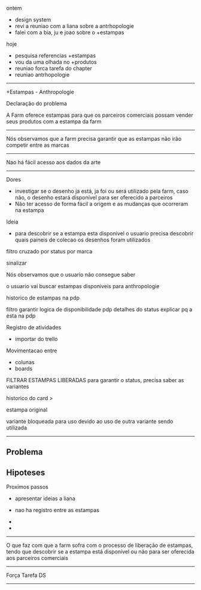 ontem

- design system
- revi a reuniao com a liana sobre a antrhopologie
- falei com a bia, ju e joao sobre o +estampas

hoje
- pesquisa referencias +estampas
- vou da uma olhada no +produtos
- reuniao forca tarefa do chapter
- reuniao antrhopologie

---

+Estampas - Anthropologie

Declaração do problema

A Farm oferece estampas para que os parceiros comerciais possam vender seus produtos com a estampa da farm

---

Nós observamos que a farm precisa garantir que as estampas não irão competir entre as marcas

---

Nao há fácil acesso aos dados da arte 

---

Dores
- investigar se o desenho ja está, ja foi ou será utilizado pela farm, caso não, o desenho estará disponível para ser oferecido a parceiros
- Não ter acesso de forma fácil a origem e as mudanças que ocorreram na estampa

Ideia
- para descobrir se a estampa esta disponivel o usuario precisa descobrir quais paineis de colecao os desenhos foram utilizados

filtro cruzado por status por marca

sinalizar

Nós observamos que o usuario não consegue saber 

o usuario vai buscar estampas disponiveis para anthropologie

historico de estampas na pdp

filtro
garantir logica de disponibilidade
pdp detalhes do status
explicar pq a esta na pdp

Registro de atividades
- importar do trello

Movimentacao entre 
- colunas
- boards

FILTRAR ESTAMPAS LIBERADAS
para garantir o status, precisa saber as variantes


historico do card > 

estampa original


variante bloqueada para uso devido ao uso de outra variante sendo utilizada



---

Problema
- 

Hipoteses
- 

Proximos passos
- apresentar ideias a liana


- nao ha registro entre as estampas
- 
- 

---

O que faz com que a farm sofra com o processo de liberação de estampas, tendo que descobrir se a estampa está disponível ou não para ser oferecida aos parceiros comerciais


---

Força Tarefa DS

---

